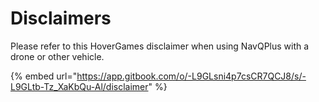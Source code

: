 # Disclaimers

Please refer to this HoverGames disclaimer when using NavQPlus with a drone or other vehicle.

{% embed url="https://app.gitbook.com/o/-L9GLsni4p7csCR7QCJ8/s/-L9GLtb-Tz_XaKbQu-Al/disclaimer" %}

